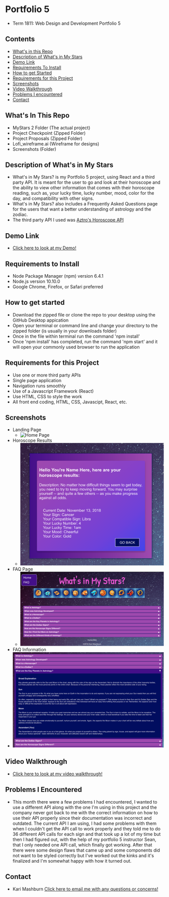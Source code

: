 # Portfolio 5

* Term 1811: Web Design and Development Portfolio 5

## Contents

* [What's in this Repo](#Whats-In-This-Repo)
* [Description of What's in My Stars](#Description-of-What's-in-My-Stars)
* [Demo Link](#Demo-Link)
* [Requirements To Install](#Requirements-To-Install)
* [How to get Started](#How-to-get-started)
* [Requirements for this Project](#Requirements-for-this-project)
* [Screenshots](#Screenshots)
* [Video Walkthrough](#Video-Walkthrough)
* [Problems I encountered](#Problems-I-Encountered)
* [Contact](#Contact)

## What's In This Repo

* MyStars 2 Folder (The actual project)
* Project Checkpoint (Zipped Folder)
* Project Proposals (Zipped Folder)
* Lofi_wireframe.ai (Wireframe for designs)
* Screenshots (Folder)

## Description of What's in My Stars

* What's in My Stars? is my Portfolio 5 project, using React and a third party API. It is meant for the user to go and look at their horoscope and the ability to view other information that comes with their horoscope reading, such as, your lucky time, lucky number, mood, color for the day, and compatibility with other signs.
* What's in My Stars? also includes a Frequently Asked Questions page for the users that want a better understanding of astrology and the zodiac.
* The third party API I used was [Aztro's Horoscope API](https://github.com/sameerkumar18/aztro)

## Demo Link

* [Click here to look at my Demo!](https://kari-mashburn.github.io/portfolio5/#/)

## Requirements to Install

* Node Package Manager (npm) version 6.4.1
* Node.js version 10.10.0
* Google Chrome, Firefox, or Safari preferred

## How to get started

* Download the zipped file or clone the repo to your desktop using the GitHub Desktop appication
* Open your terminal or command line and change your directory to the zipped folder (is usually in your downloads folder) 
* Once in the file within terminal run the command 'npm install'
* Once 'npm install' has completed, run the command 'npm start' and it will open your commonly used browser to run the application

## Requirements for this Project

* Use one or more third party APIs
* Single page application
* Navigation runs smoothly
* Use of a Javascript Framework (React)
* Use HTML, CSS to style the work
* All front end coding, HTML, CSS, Javascipt, React, etc.

## Screenshots

* Landing Page
  * ![Home Page](/screenshots/landingPage.png)
* Horoscope Results
  * ![Horoscope Results](/screenshots/horoscopeResults.png)
* FAQ Page
  * ![FAQ Page](/screenshots/FAQPage.png)
* FAQ Information  
* ![FAQ Information](/screenshots/FAQInfo.png)

## Video Walkthrough

* [Click here to look at my video walkthrough!](https://youtu.be/ul8M0w8APQY)

## Problems I Encountered

* This month there were a few problems I had encountered, I wanted to use a different API along with the one I'm using in this project and the company never got back to me with the correct information on how to use their API properly since their documentation was incorrect and outdated. The current API I am using, I had some problems with them when I couldn't get the API call to work properly and they told me to do 36 different API calls for each sign and that took up a lot of my time but then I had figured out, with the help of my portfolio 5 instructor Sean, that I only needed one API call, which finally got working. After that there were some design flaws that came up and some components did not want to be styled correctly but I've worked out the kinks and it's finalized and I'm somewhat happy with how it turned out.

## Contact

* Kari Mashburn [Click here to email me with any questions or concerns!](mailto:kmashburn@student.fullsail.edu)
